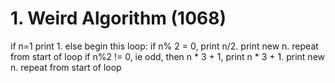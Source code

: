 # 1. Weird Algorithm (1068)

if n=1 print 1.
else begin this loop:
    if n% 2 = 0, print n/2. print new n. repeat from start of loop
    if n%2 != 0, ie odd, then n * 3 + 1, print n * 3 + 1. print new n. repeat from start of loop


